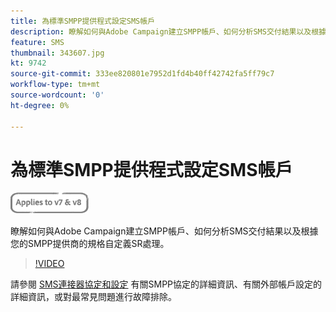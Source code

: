 ```yaml
---
title: 為標準SMPP提供程式設定SMS帳戶
description: 瞭解如何與Adobe Campaign建立SMPP帳戶、如何分析SMS交付結果以及根據您的SMPP提供商的規格自定義SR處理。 
feature: SMS
thumbnail: 343607.jpg
kt: 9742
source-git-commit: 333ee820801e7952d1fd4b40ff42742fa5ff79c7
workflow-type: tm+mt
source-wordcount: '0'
ht-degree: 0%

---
```



# 為標準SMPP提供程式設定SMS帳戶

![適用於V7和V8](../assets/V7-V8-stamp.png)

瞭解如何與Adobe Campaign建立SMPP帳戶、如何分析SMS交付結果以及根據您的SMPP提供商的規格自定義SR處理。

>[!VIDEO](https://video.tv.adobe.com/v/343607?quality=12)

請參閱 [SMS連接器協定和設定](https://experienceleague.adobe.com/docs/campaign-classic/using/sending-messages/sending-messages-on-mobiles/sms-protocol.html?lang=en#sending-messages) 有關SMPP協定的詳細資訊、有關外部帳戶設定的詳細資訊，或對最常見問題進行故障排除。
